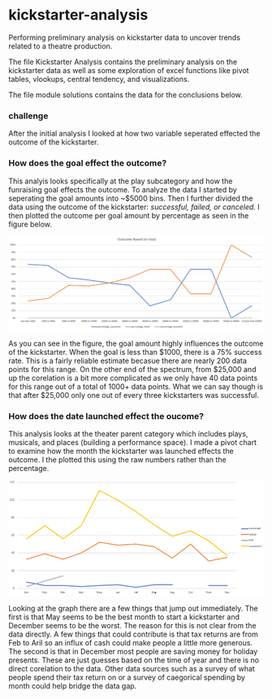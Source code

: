 # kickstarter-analysis
Performing preliminary analysis on kickstarter data to uncover trends related to a theatre production.

The file Kickstarter Analysis contains the preliminary analysis on the kickstarter data as well as some exploration of excel functions like pivot tables, vlookups, central tendency, and visualizations. 

The file module solutions contains the data for the conclusions below. 

### challenge

After the initial analysis I looked at how two variable seperated effected the outcome of the kickstarter.

### How does the goal effect the outcome?

This analyis looks specifically at the play subcategory and how the funraising goal effects the outcome. To analyze the data I started by seperating the goal amounts into ~$5000 bins. Then I further divided the data using the outcome of the kickstarter: *successful, failed, or canceled*. I then plotted the outcome per goal amount by percentage as seen in the figure below.


![Outcome Based on Goal Amount](https://github.com/Duvey314/kickstarter-analysis/blob/master/Outcome%20Based%20on%20Goal.PNG)

As you can see in the figure, the goal amount highly influences the outcome of the kickstarter. When the goal is less than $1000, there is a 75% success rate. This is a fairly reliable estimate becasue there are nearly 200 data points for this range. On the other end of the spectrum, from $25,000 and up the corelation is a bit more complicated as we only have 40 data points for this range out of a total of 1000+ data points. What we can say though is that after $25,000 only one out of every three kickstarters was successful. 

### How does the date launched effect the oucome?

This analysis looks at the theater parent category which includes plays, musicals, and places (building a performance space). I made a pivot chart to examine how the month the kickstarter was launched effects the outcome. I the plotted this using the raw numbers rather than the percentage.

![Outcome Based on Launch Date](https://github.com/Duvey314/kickstarter-analysis/blob/master/Outcome%20Based%20on%20Launch%20Date.PNG)

Looking at the graph there are a few things that jump out immediately. The first is that May seems to be the best month to start a kickstarter and December seems to be the worst. The reason for this is not clear from the data directly. A few things that could contribute is that tax returns are from Feb to Aril so an influx of cash could make people a little more generous. The second is that in December most people are saving money for holiday presents. These are just guesses based on the time of year and there is no direct corelation to the data. Other data sources such as a survey of what people spend their tax return on or a survey of caegorical spending by month could help bridge the data gap.
